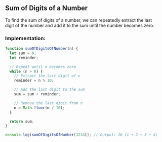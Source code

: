 ## Sum of Digits of a Number

To find the sum of digits of a number, we can repeatedly extract the last digit of the number and add it to the sum until the number becomes zero.

### Implementation:

```javascript
function sumOfDigitsOfNumber(n) {
  let sum = 0;
  let reminder;

  // Repeat until n becomes zero
  while (n > 0) {
    // Extract the last digit of n
    reminder = n % 10;

    // Add the last digit to the sum
    sum = sum + reminder;

    // Remove the last digit from n
    n = Math.floor(n / 10);
  }

  return sum;
}

console.log(sumOfDigitsOfNumber(1234)); // Output: 10 (1 + 2 + 3 + 4)
```
